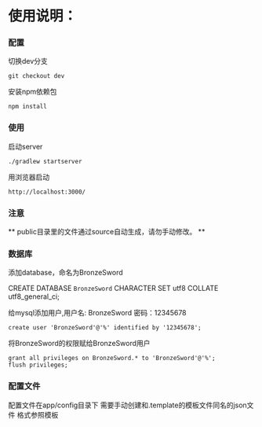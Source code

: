 
# 使用说明：


### 配置

切换dev分支

```
git checkout dev
```

安装npm依赖包

```
npm install
```


### 使用

启动server

```
./gradlew startserver
```

用浏览器启动

```
http://localhost:3000/
```

### 注意

\** public目录里的文件通过source自动生成，请勿手动修改。 \*\*

### 数据库

添加database，命名为BronzeSword

CREATE DATABASE `BronzeSword` CHARACTER SET utf8 COLLATE utf8_general_ci;

给mysql添加用户,用户名: BronzeSword 密码：12345678

```
create user 'BronzeSword'@'%' identified by '12345678';
```

将BronzeSword的权限赋给BronzeSword用户

```
grant all privileges on BronzeSword.* to 'BronzeSword'@'%';
flush privileges;
```

### 配置文件

配置文件在app/config目录下 需要手动创建和.template的模板文件同名的json文件 格式参照模板